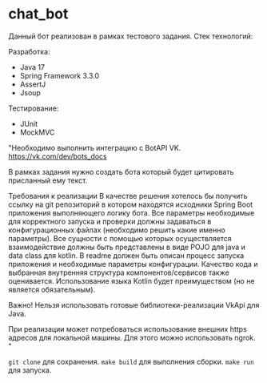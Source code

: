 # chat_bot

Данный бот реализован в рамках тестового задания.
Стек технологий:

Разработка:
 - Java 17
 - Spring Framework 3.3.0
 - AssertJ
 - Jsoup

Тестирование:
 - JUnit
 - MockMVC

"Необходимо выполнить интеграцию с BotAPI VK. https://vk.com/dev/bots_docs

В рамках задания нужно создать бота который будет цитировать присланный ему текст. 


Требования к реализации
В качестве решения хотелось бы получить ссылку на git репозиторий в котором находятся исходники Spring Boot приложения выполняющего логику бота.
Все параметры необходимые для корректного запуска и проверки должны задаваться в конфигурационных файлах (необходимо решить какие именно параметры).
Все сущности с помощью которых осуществляется взаимодействие должны быть представлены в виде POJO для java и data class для kotlin.
В readme должен быть описан процесс запуска приложения и необходимые параметры конфигурации.
Качество кода и выбранная внутренняя структура компонентов/сервисов также оценивается.
Использование языка Kotlin будет преимуществом (но не является обязательным).

Важно! Нельзя использовать готовые библиотеки-реализации VkApi для Java.

При реализации может потребоваться использование внешних https адресов для локальной машины. Для этого можно использовать ngrok.
"


```git clone``` для сохранения. ```make build``` для выполнения сборки. ```make run``` для запуска.